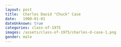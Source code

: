 ```yaml
---
layout: post
title:  Charles David "Chuck" Case
date:   1900-01-01
dateUnknown: true
categories: class-of-1975
images: /assets/class-of-1975/charles-d-case-1.png
gender: male
---
```

